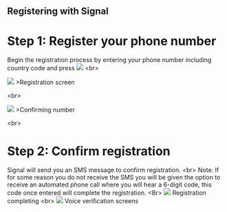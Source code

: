 
## Registering with Signal

# Step 1: Register your phone number
Begin the registration process by entering your phone number including country code and press ![](https://securityinabox.org/sbox/screen/textsecure-en-1/005.png)
&lt;br&gt;

![](https://securityinabox.org/sbox/screen/textsecure-en-1/008.png)
&gt;Registration screen

&lt;br&gt;

![](https://securityinabox.org/sbox/screen/textsecure-en-1/009.png)
&gt;Confirming number

&lt;br&gt;
# Step 2: Confirm registration
Signal will send you an SMS message to confirm registration.
&lt;br&gt;
Note: If for some reason you do not receive the SMS you will be given the option to receive an automated phone call where you will hear a 6-digit code, this code once entered will complete the registration.
&lt;Br&gt;
![](https://securityinabox.org/sbox/screen/textsecure-en-1/010.png)
Registration completing
&lt;br&gt;
![](https://securityinabox.org/sbox/screen/textsecure-en-1/011.png)
Voice verification screens
